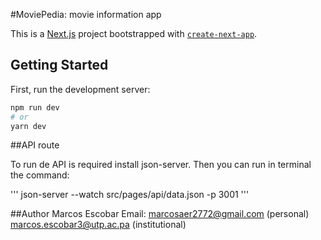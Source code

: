 #MoviePedia: movie information app

This is a [Next.js](https://nextjs.org/) project bootstrapped with [`create-next-app`](https://github.com/vercel/next.js/tree/canary/packages/create-next-app).

## Getting Started

First, run the development server:

```bash
npm run dev
# or
yarn dev
```

##API route

To run de API is required install json-server.
Then you can run in terminal the command:

'''
json-server --watch src/pages/api/data.json -p 3001
'''

##Author
Marcos Escobar
Email: marcosaer2772@gmail.com (personal)
marcos.escobar3@utp.ac.pa (institutional)
